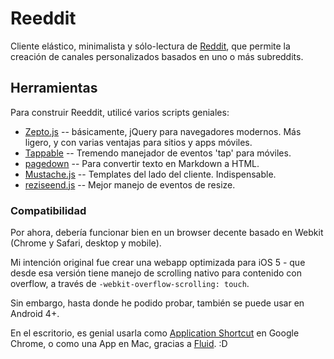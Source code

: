 # Reeddit

Cliente elástico, minimalista y sólo-lectura de [Reddit](http://reddit.com/), que permite la creación de canales personalizados basados en uno o más subreddits.

## Herramientas

Para construir Reeddit, utilicé varios scripts geniales:

*	[Zepto.js](http://zeptojs.com/) -- básicamente, jQuery para navegadores modernos. Más ligero, y con varias ventajas para sitios y apps móviles.
*	[Tappable](https://github.com/cheeaun/tappable) -- Tremendo manejador de eventos 'tap' para móviles.
*	[pagedown](http://code.google.com/p/pagedown/) -- Para convertir texto en Markdown a HTML.
*	[Mustache.js](https://github.com/janl/mustache.js/) -- Templates del lado del cliente. Indispensable.
*	[reziseend.js](https://github.com/porada/resizeend) -- Mejor manejo de eventos de resize.

### Compatibilidad

Por ahora, debería funcionar bien en un browser decente basado en Webkit (Chrome y Safari, desktop y mobile).

Mi intención original fue crear una webapp optimizada para iOS 5 - que desde esa versión tiene manejo de scrolling nativo para contenido con overflow, a través de `-webkit-overflow-scrolling: touch`.

Sin embargo, hasta donde he podido probar, también se puede usar en Android 4+.

En el escritorio, es genial usarla como [Application Shortcut](http://support.google.com/chrome/bin/answer.py?hl=en-GB&answer=95710) en Google Chrome, o como una App en Mac, gracias a [Fluid](http://fluidapp.com/). :D
